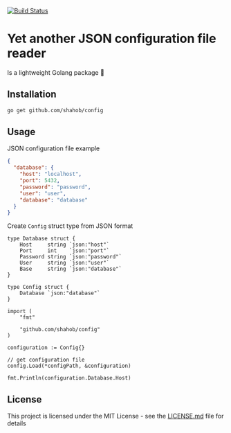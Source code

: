[![Build Status](https://travis-ci.org/shahob/config.svg?branch=master)](https://travis-ci.org/shahob/config)

# Yet another JSON configuration file reader

Is a lightweight Golang package :beer:

## Installation

```bash
go get github.com/shahob/config
```

## Usage

JSON configuration file example

```json
{
  "database": {
    "host": "localhost",
    "port": 5432,
    "password": "password",
    "user": "user",
    "database": "database"
  }
}
```

Create `Config` struct type from JSON format

```golang
type Database struct {
	Host     string `json:"host"`
	Port     int    `json:"port"`
	Password string `json:"password"`
	User     string `json:"user"`
	Base     string `json:"database"`
}

type Config struct {
	Database `json:"database"`
}
```

```golang
import (
	"fmt"

	"github.com/shahob/config"
)

configuration := Config{}

// get configuration file
config.Load(*configPath, &configuration)

fmt.Println(configuration.Database.Host)
```



## License

This project is licensed under the MIT License - see the [LICENSE.md](LICENSE) file for details